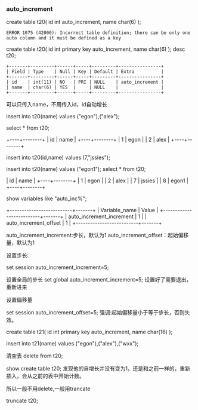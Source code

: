 ### auto_increment

create table t20(
  id int auto_increment,
  name char(6)
  );

```
ERROR 1075 (42000): Incorrect table definition; there can be only one auto column and it must be defined as a key
```
create table t20(
  id int primary key auto_increment,
  name char(6)
  );
desc t20;

```
+-------+---------+------+-----+---------+----------------+
| Field | Type    | Null | Key | Default | Extra          |
+-------+---------+------+-----+---------+----------------+
| id    | int(11) | NO   | PRI | NULL    | auto_increment |
| name  | char(6) | YES  |     | NULL    |                |
+-------+---------+------+-----+---------+----------------+
```

可以只传入name，不用传入id，id自动增长

insert into t20(name) values ("egon"),("alex");

select * from t20;


+----+--------+
| id | name   |
+----+--------+
|  1 | egon   |
|  2 | alex   |
+----+--------+


insert into t20(id,name) values (7,"jssies");

insert into t20(name) values ("egon1");
select * from t20;

| id | name   |
+----+--------+
|  1 | egon   |
|  2 | alex   |
|  7 | jssies |
|  8 | egon1  |
+----+--------+


show variables like "auto_inc%";

+--------------------------+-------+
| Variable_name            | Value |
+--------------------------+-------+
| auto_increment_increment | 1     |
| auto_increment_offset    | 1     |
+--------------------------+-------+

auto_increment_increment:步长，默认为1
auto_increment_offset：起始偏移量，默认为1

设置步长:

set session auto_increment_increment=5;

设置全局的步长
set global auto_increment_increment=5;
设置好了需要退出，重新进来


设置偏移量

set session auto_increment_offset=5;
强调:起始偏移量小于等于步长，否则失效。

create table t21(
  id int primary key auto_increment,
  name char(16)
  );

insert into t21(name) values ("egon"),("alex"),("wxx");


清空表
delete from t20;

show create table t20;
发现他的自增长并没有变为1，还是和之前一样的，重新插入，会从之前的表中开始计数。


所以一般不用delete,一般用trancate

truncate t20;
